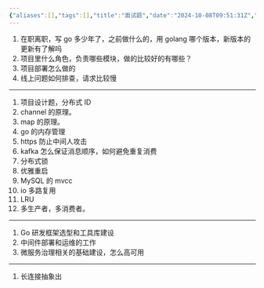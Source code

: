```yaml
---
{"aliases":[],"tags":[],"title":"面试题","date":"2024-10-08T09:51:31Z","date_modify":"2025-05-31T11:53:50Z","dg-publish":true,"permalink":"/300_Publish/面试题/","dgPassFrontmatter":true,"noteIcon":""}
---
```


1. 在职离职，写 go 多少年了，之前做什么的，用 golang 哪个版本，新版本的更新有了解吗
2. 项目里什么角色，负责哪些模块，做的比较好的有哪些？
3. 项目部署怎么做的
4. 线上问题如何排查，请求比较慢
---

1. 项目设计题，分布式 ID
2. channel 的原理。
3. map 的原理。
4. go 的内存管理
5. https 防止中间人攻击
6. kafka 怎么保证消息顺序，如何避免重复消费
7. 分布式锁
8. 优雅重启
9. MySQL 的 mvcc
10. io 多路复用
11. LRU
12. 多生产者，多消费者。

----
1. Go 研发框架选型和工具库建设
2. 中间件部署和运维的工作
3. 微服务治理相关的基础建设，怎么高可用
---
1. 长连接抽象出
